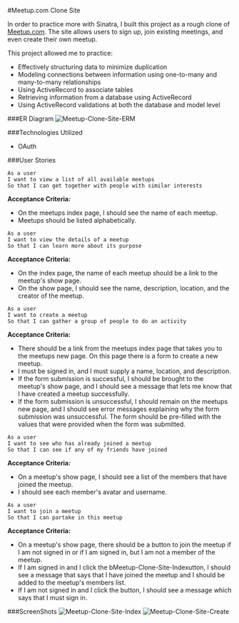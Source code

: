 #Meetup.com Clone Site

In order to practice more with Sinatra, I built this project as a rough clone of [Meetup.com](http://www.meetup.com/). The site allows users to sign up, join existing meetings, and even create their own meetup.

This project allowed me to practice:
* Effectively structuring data to minimize duplication
* Modeling connections between information using one-to-many and many-to-many relationships
* Using ActiveRecord to associate tables
* Retrieving information from a database using ActiveRecord
* Using ActiveRecord validations at both the database and model level

###ER Diagram
![Meetup-Clone-Site-ERM](http://gdurl.com/EQ29)

###Technologies Utilized
* OAuth

###User Stories

```no-highlight
As a user
I want to view a list of all available meetups
So that I can get together with people with similar interests
```
**Acceptance Criteria:**
* On the meetups index page, I should see the name of each meetup.
* Meetups should be listed alphabetically.

```no-highlight
As a user
I want to view the details of a meetup
So that I can learn more about its purpose
```
**Acceptance Criteria:**
* On the index page, the name of each meetup should be a link to the meetup's show page.
* On the show page, I should see the name, description, location, and the creator of the meetup.

```no-highlight
As a user
I want to create a meetup
So that I can gather a group of people to do an activity
```
**Acceptance Criteria:**
* There should be a link from the meetups index page that takes you to the meetups new page. On this page there is a form to create a new meetup.
* I must be signed in, and I must supply a name, location, and description.
* If the form submission is successful, I should be brought to the meetup's show page, and I should see a message that lets me know that I have created a meetup successfully.
* If the form submission is unsuccessful, I should remain on the meetups new page, and I should see error messages explaining why the form submission was unsuccessful. The form should be pre-filled with the values that were provided when the form was submitted.

```no-highlight
As a user
I want to see who has already joined a meetup
So that I can see if any of my friends have joined
```
**Acceptance Criteria:**
* On a meetup's show page, I should see a list of the members that have joined the meetup.
* I should see each member's avatar and username.

```no-highlight
As a user
I want to join a meetup
So that I can partake in this meetup
```
**Acceptance Criteria:**
* On a meetup's show page, there should be a button to join the meetup if I am not signed in or if I am signed in, but I am not a member of the meetup.
* If I am signed in and I click the bMeetup-Clone-Site-Indexutton, I should see a message that says that I have joined the meetup and I should be added to the meetup's members list.
* If I am not signed in and I click the button, I should see a message which says that I must sign in.

###ScreenShots
![Meetup-Clone-Site-Index](https://drive.google.com/file/d/0B9kbD2iDbS5UUXNNMWZDZ0dFMmc/view?usp=sharing)
![Meetup-Clone-Site-Create](https://drive.google.com/file/d/0B9kbD2iDbS5UdVp5WXJZY0hJZWM/view?usp=sharing)
